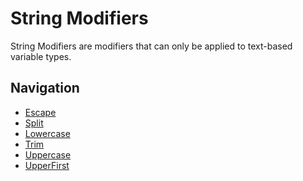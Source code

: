 String Modifiers
===============
String Modifiers are modifiers that can only be applied to text-based variable types.

Navigation
---------------
- [Escape](String/Escape.md)
- [Split](String/Split.md)
- [Lowercase](String/Lowercase.md)
- [Trim](String/Trim.md)
- [Uppercase](String/Uppercase.md)
- [UpperFirst](String/UpperFirst.md)